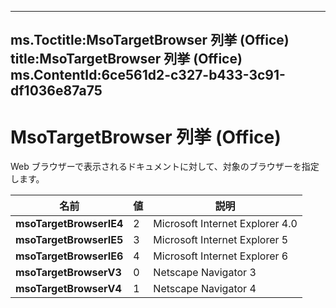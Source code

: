 

---
ms.Toctitle:MsoTargetBrowser 列挙 (Office)
title:MsoTargetBrowser 列挙 (Office)
ms.ContentId:6ce561d2-c327-b433-3c91-df1036e87a75
---
# MsoTargetBrowser 列挙 (Office)




Web ブラウザーで表示されるドキュメントに対して、対象のブラウザーを指定します。

|**名前**|**値**|**説明**|
|---|---|---|
|**msoTargetBrowserIE4**|2|Microsoft Internet Explorer 4.0|
|**msoTargetBrowserIE5**|3|Microsoft Internet Explorer 5|
|**msoTargetBrowserIE6**|4|Microsoft Internet Explorer 6|
|**msoTargetBrowserV3**|0|Netscape Navigator 3|
|**msoTargetBrowserV4**|1|Netscape Navigator 4|




